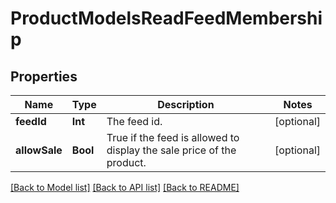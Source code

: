 # ProductModelsReadFeedMembership

## Properties
Name | Type | Description | Notes
------------ | ------------- | ------------- | -------------
**feedId** | **Int** | The feed id. | [optional] 
**allowSale** | **Bool** | True if the feed is allowed to display the sale price of the product. | [optional] 

[[Back to Model list]](../README.md#documentation-for-models) [[Back to API list]](../README.md#documentation-for-api-endpoints) [[Back to README]](../README.md)


